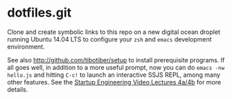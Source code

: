 dotfiles.git
============
Clone and create symbolic links to this repo on a new digital ocean droplet running Ubuntu 14.04 LTS to configure your `zsh` and `emacs` development environment.

See also http://github.com/tibotiber/setup to install prerequisite programs. If all goes well, in addition to a more useful prompt, now you can do `emacs -nw hello.js` and hitting `C-c!` to launch an interactive SSJS REPL, among many other features. See the [Startup Engineering Video Lectures 4a/4b](https://class.coursera.org/startup-001/lecture/index) for more details.
